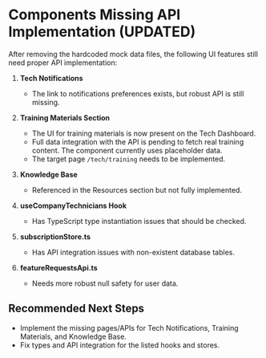
# Components Missing API Implementation (UPDATED)

After removing the hardcoded mock data files, the following UI features still need proper API implementation:

1. **Tech Notifications**
   - The link to notifications preferences exists, but robust API is still missing.

2. **Training Materials Section**
   - The UI for training materials is now present on the Tech Dashboard.
   - Full data integration with the API is pending to fetch real training content. The component currently uses placeholder data.
   - The target page `/tech/training` needs to be implemented.

3. **Knowledge Base**
   - Referenced in the Resources section but not fully implemented.

4. **useCompanyTechnicians Hook**
   - Has TypeScript type instantiation issues that should be checked.

5. **subscriptionStore.ts**
   - Has API integration issues with non-existent database tables.

6. **featureRequestsApi.ts**
   - Needs more robust null safety for user data.

## Recommended Next Steps

- Implement the missing pages/APIs for Tech Notifications, Training Materials, and Knowledge Base.
- Fix types and API integration for the listed hooks and stores.

